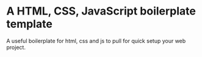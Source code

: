# A HTML, CSS, JavaScript boilerplate template
A useful boilerplate for html, css and js to pull for quick setup your web project.
